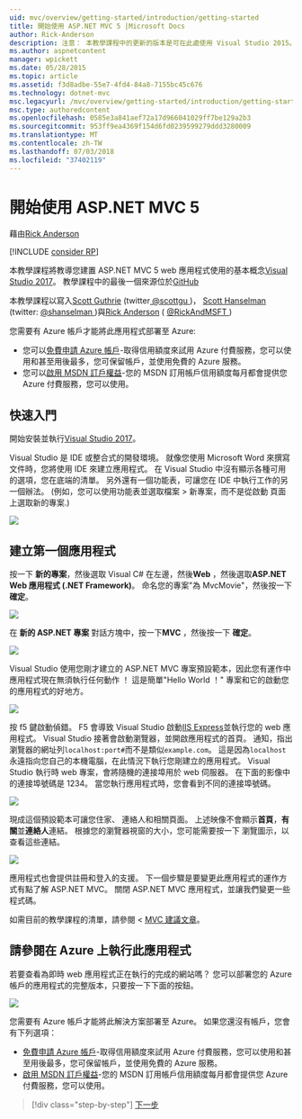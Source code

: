 ```yaml
---
uid: mvc/overview/getting-started/introduction/getting-started
title: 開始使用 ASP.NET MVC 5 |Microsoft Docs
author: Rick-Anderson
description: 注意： 本教學課程中的更新的版本是可在此處使用 Visual Studio 2015。 新的教學課程會使用 ASP.NET Core MVC 6，提供許多 improvem...
ms.author: aspnetcontent
manager: wpickett
ms.date: 05/28/2015
ms.topic: article
ms.assetid: f3d8adbe-55e7-4fd4-84a8-7155bc45c676
ms.technology: dotnet-mvc
msc.legacyurl: /mvc/overview/getting-started/introduction/getting-started
msc.type: authoredcontent
ms.openlocfilehash: 0585e3a841aef72a17d966041029ff7be129a2b3
ms.sourcegitcommit: 953ff9ea4369f154d6fd0239599279ddd3280009
ms.translationtype: MT
ms.contentlocale: zh-TW
ms.lasthandoff: 07/03/2018
ms.locfileid: "37402119"
---
```

<a name="getting-started-with-aspnet-mvc-5"></a>開始使用 ASP.NET MVC 5
====================
藉由[Rick Anderson](https://github.com/Rick-Anderson)

[!INCLUDE [consider RP](../../../../includes/razor.md)]

 本教學課程將教導您建置 ASP.NET MVC 5 web 應用程式使用的基本概念[Visual Studio 2017](https://www.visualstudio.com/)。 教學課程中的最後一個來源位於[GitHub](https://github.com/aspnet/Docs/tree/master/aspnet/mvc/overview/getting-started/introduction/sample/MvcMovie/MvcMovie)


 本教學課程以寫入[Scott Guthrie](https://weblogs.asp.net/scottgu/) (twitter[ @scottgu ](https://twitter.com/scottgu) )， [Scott Hanselman](http://www.hanselman.com/blog/) (twitter: [ @shanselman ](https://twitter.com/shanselman) )與[Rick Anderson](https://twitter.com/RickAndMSFT) ( [ @RickAndMSFT ](https://twitter.com/#!/RickAndMSFT) )

 您需要有 Azure 帳戶才能將此應用程式部署至 Azure:

 - 您可以[免費申請 Azure 帳戶](https://azure.microsoft.com/pricing/free-trial/?WT.mc_id=A443DD604)-取得信用額度來試用 Azure 付費服務，您可以使用和甚至用後最多，您可保留帳戶，並使用免費的 Azure 服務。
 - 您可以[啟用 MSDN 訂戶權益](https://azure.microsoft.com/pricing/member-offers/msdn-benefits-details/?WT.mc_id=A443DD604)-您的 MSDN 訂用帳戶信用額度每月都會提供您 Azure 付費服務，您可以使用。


## <a name="getting-started"></a>快速入門

開始安裝並執行[Visual Studio 2017](https://www.visualstudio.com/)。

Visual Studio 是 IDE 或整合式的開發環境。 就像您使用 Microsoft Word 來撰寫文件時，您將使用 IDE 來建立應用程式。 在 Visual Studio 中沒有顯示各種可用的選項，您在底端的清單。 另外還有一個功能表，可讓您在 IDE 中執行工作的另一個辦法。 (例如，您可以使用功能表並選取檔案 &gt; 新專案，而不是從啟動 頁面上選取新的專案.)


![](getting-started/_static/image1.png)  


## <a name="creating-your-first-application"></a>建立第一個應用程式

按一下 **新的專案**，然後選取 Visual C# 在左邊，然後**Web** ，然後選取**ASP.NET Web 應用程式 (.NET Framework)**。 命名您的專案"為 MvcMovie"，然後按一下**確定**。

![](getting-started/_static/image2.png)

在 **新的 ASP.NET 專案** 對話方塊中，按一下**MVC** ，然後按一下  **確定**。

![](getting-started/_static/image3.png)

Visual Studio 使用您剛才建立的 ASP.NET MVC 專案預設範本，因此您有運作中應用程式現在無須執行任何動作 ！ 這是簡單"Hello World ！" 專案和它的啟動您的應用程式的好地方。

![](getting-started/_static/image4.png)

按 f5 鍵啟動偵錯。 F5 會導致 Visual Studio 啟動[IIS Express](https://www.iis.net/learn/extensions/introduction-to-iis-express/iis-express-overview)並執行您的 web 應用程式。 Visual Studio 接著會啟動瀏覽器，並開啟應用程式的首頁。 通知，指出瀏覽器的網址列`localhost:port#`而不是類似`example.com`。 這是因為`localhost`永遠指向您自己的本機電腦，在此情況下執行您剛建立的應用程式。 Visual Studio 執行時 web 專案，會將隨機的連接埠用於 web 伺服器。 在下面的影像中的連接埠號碼是 1234。 當您執行應用程式時，您會看到不同的連接埠號碼。

![](getting-started/_static/image5.png)

現成這個預設範本可讓您住家、 連絡人和相關頁面。 上述映像不會顯示**首頁**，**有關**並**連絡人**連結。 根據您的瀏覽器視窗的大小，您可能需要按一下 瀏覽圖示，以查看這些連結。

![](getting-started/_static/image6.png)  

應用程式也會提供註冊和登入的支援。 下一個步驟是要變更此應用程式的運作方式有點了解 ASP.NET MVC。 關閉 ASP.NET MVC 應用程式，並讓我們變更一些程式碼。

如需目前的教學課程的清單，請參閱 < [MVC 建議文章](../mvc-learning-sequence.md)。

## <a name="see-this-app-running-on-azure"></a>請參閱在 Azure 上執行此應用程式

若要查看為即時 web 應用程式正在執行的完成的網站嗎？ 您可以部署您的 Azure 帳戶的應用程式的完整版本，只要按一下下面的按鈕。

[![](https://azuredeploy.net/deploybutton.png)](https://azuredeploy.net/?repository=https://github.com/aspnet/Docs/tree/master/aspnet/mvc/overview/getting-started/introduction/sample/MvcMovie&amp;WT.mc_id=deploy_azure_aspnet)

您需要有 Azure 帳戶才能將此解決方案部署至 Azure。 如果您還沒有帳戶，您會有下列選項：

- [免費申請 Azure 帳戶](https://azure.microsoft.com/pricing/free-trial/?WT.mc_id=A443DD604)-取得信用額度來試用 Azure 付費服務，您可以使用和甚至用後最多，您可保留帳戶，並使用免費的 Azure 服務。
- [啟用 MSDN 訂戶權益](https://azure.microsoft.com/pricing/member-offers/msdn-benefits-details/?WT.mc_id=A443DD604)-您的 MSDN 訂用帳戶信用額度每月都會提供您 Azure 付費服務，您可以使用。

> [!div class="step-by-step"]
> [下一步](adding-a-controller.md)
